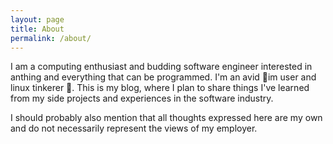 ```yaml
---
layout: page
title: About
permalink: /about/
---
```


I am a computing enthusiast and budding software engineer interested in anthing
and everything that can be programmed. I'm an avid im user and linux
tinkerer . This is my blog, where I plan to share things I've learned from my
side projects and experiences in the software industry.

I should probably also mention that all thoughts expressed here are my own
and do not necessarily represent the views of my employer.

